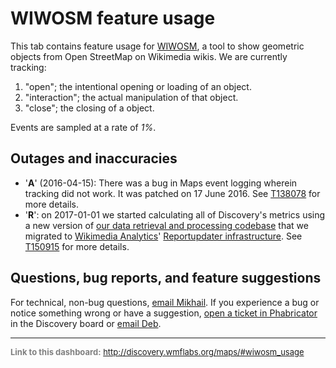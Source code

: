WIWOSM feature usage
=======

This tab contains feature usage for [WIWOSM](https://meta.wikimedia.org/wiki/WikiMiniAtlas), a tool to show geometric objects from
Open StreetMap on Wikimedia wikis. We are currently tracking:

1. "open"; the intentional opening or loading of an object.
2. "interaction"; the actual manipulation of that object.
3. "close"; the closing of a object.

Events are sampled at a rate of *1%*.

Outages and inaccuracies
------

* '__A__' (2016-04-15): There was a bug in Maps event logging wherein tracking did not work. It was patched on 17 June 2016. See [T138078](https://phabricator.wikimedia.org/T138078) for more details.
* '__R__': on 2017-01-01 we started calculating all of Discovery's metrics using a new version of [our data retrieval and processing codebase](https://phabricator.wikimedia.org/diffusion/WDGO/) that we migrated to [Wikimedia Analytics](https://www.mediawiki.org/wiki/Analytics)' [Reportupdater infrastructure](https://wikitech.wikimedia.org/wiki/Analytics/Reportupdater). See [T150915](https://phabricator.wikimedia.org/T150915) for more details.

Questions, bug reports, and feature suggestions
------
For technical, non-bug questions, [email Mikhail](mailto:mpopov@wikimedia.org?subject=Dashboard%20Question). If you experience a bug or notice something wrong or have a suggestion, [open a ticket in Phabricator](https://phabricator.wikimedia.org/maniphest/task/create/?projects=Discovery) in the Discovery board or [email Deb](mailto:deb@wikimedia.org?subject=Dashboard%20Question).

<hr style="border-color: gray;">
<p style="font-size: small; color: gray;">
  <strong>Link to this dashboard:</strong>
  <a href="http://discovery.wmflabs.org/maps/#wiwosm_usage">
    http://discovery.wmflabs.org/maps/#wiwosm_usage
  </a>
</p>
